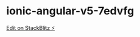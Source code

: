 # ionic-angular-v5-7edvfg

[Edit on StackBlitz ⚡️](https://stackblitz.com/edit/ionic-angular-v5-7edvfg)